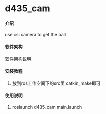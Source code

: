# d435_cam

#### 介绍
use csi camera to get the ball

#### 软件架构
软件架构说明


#### 安装教程

1.  放到ros工作空间下的src里 catkin_make即可

#### 使用说明

1. roslaunch d435_cam main.launch



